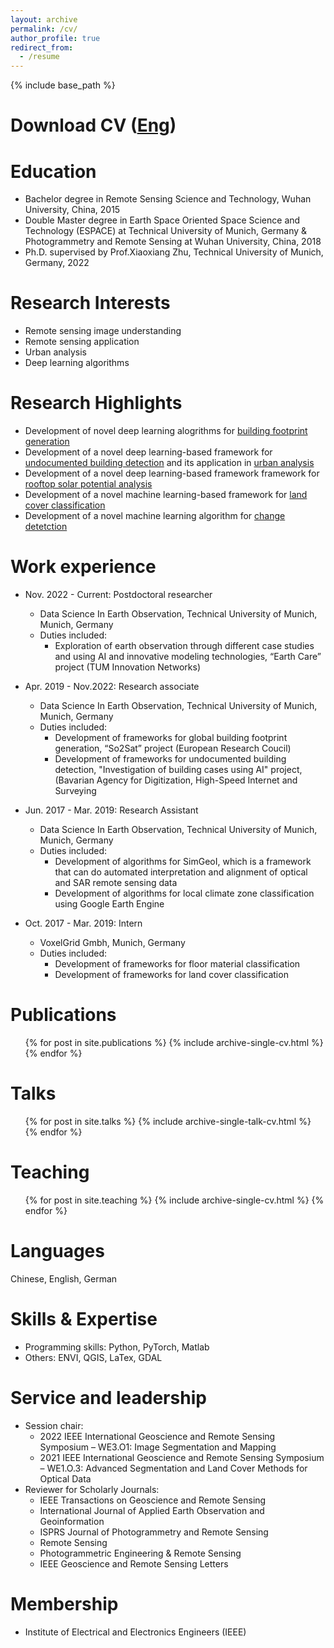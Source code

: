 ```yaml
---
layout: archive
permalink: /cv/
author_profile: true
redirect_from:
  - /resume
---
```


{% include base_path %}

Download CV ([Eng](https://github.com/lqycrystal/qingyuli.github.io/blob/main/files/qingyulicv.pdf))
======

Education
======
* Bachelor degree in Remote Sensing Science and Technology, Wuhan University, China, 2015
* Double Master degree in Earth Space Oriented Space Science and Technology (ESPACE) at Technical University of Munich, Germany & Photogrammetry and Remote Sensing at Wuhan University, China, 2018
* Ph.D. supervised by Prof.Xiaoxiang Zhu, Technical University of Munich, Germany, 2022

Research Interests
======
* Remote sensing image understanding
* Remote sensing application
* Urban analysis
* Deep learning algorithms

Research Highlights
======
* Development of novel deep learning alogrithms for [building footprint generation](https://ieeexplore.ieee.org/stamp/stamp.jsp?tp=&arnumber=9082125)
* Development of a novel deep learning-based framework for [undocumented building detection](https://www.mdpi.com/2072-4292/12/21/3537) and  its application in [urban analysis](https://www.sciencedirect.com/science/article/pii/S156984322200111X)
* Development of a novel deep learning-based framework framework for [rooftop solar potential analysis](https://www.sciencedirect.com/science/article/pii/S1569843222002862)
* Development of a novel machine learning-based framework for [land cover classification](https://www.mdpi.com/2072-4292/12/4/602)
* Development of a novel machine learning algorithm for [change detetction](https://www.ingentaconnect.com/contentone/asprs/pers/2017/00000083/00000002/art00013?crawler=true&mimetype=application/pdf)

Work experience
======
* Nov. 2022 - Current: Postdoctoral researcher
  * Data Science In Earth Observation, Technical University of Munich, Munich, Germany
  * Duties included: 
    + Exploration of earth observation through different case studies and using AI and innovative modeling technologies, “Earth Care” project (TUM Innovation Networks)
    
* Apr. 2019 - Nov.2022: Research associate
  * Data Science In Earth Observation, Technical University of Munich, Munich, Germany
  * Duties included: 
    + Development of frameworks for global building footprint generation, “So2Sat” project (European Research Coucil)
    + Development of frameworks for undocumented building detection, "Investigation of building cases using AI" project, (Bavarian Agency for Digitization, High-Speed Internet and Surveying
 

* Jun. 2017 - Mar. 2019: Research Assistant
  * Data Science In Earth Observation, Technical University of Munich, Munich, Germany
  * Duties included: 
    + Development of algorithms for SimGeoI, which is a framework that can do automated interpretation and alignment of optical and SAR remote sensing data
    + Development of algorithms for local climate zone classification using Google Earth Engine


* Oct. 2017 - Mar. 2019: Intern
  * VoxelGrid Gmbh, Munich, Germany
  * Duties included:
    + Development of frameworks for floor material classification
    + Development of frameworks for land cover classification   
 

Publications
======
  <ul>{% for post in site.publications %}
    {% include archive-single-cv.html %}
  {% endfor %}</ul>
 
Talks
======
  <ul>{% for post in site.talks %}
    {% include archive-single-talk-cv.html %}
  {% endfor %}</ul>
  
Teaching
======
  <ul>{% for post in site.teaching %}
    {% include archive-single-cv.html %}
  {% endfor %}</ul>
  
Languages
======
Chinese, English, German

Skills & Expertise 
======
* Programming skills: Python, PyTorch, Matlab
* Others: ENVI, QGIS, LaTex, GDAL


Service and leadership
======
* Session chair:
  + 2022 IEEE International Geoscience and Remote Sensing Symposium – WE3.O1: Image Segmentation and Mapping
  + 2021 IEEE International Geoscience and Remote Sensing Symposium – WE1.O.3: Advanced Segmentation and Land Cover Methods for Optical Data
* Reviewer for Scholarly Journals: 
  + IEEE Transactions on Geoscience and Remote Sensing
  + International Journal of Applied Earth Observation and Geoinformation
  + ISPRS Journal of Photogrammetry and Remote Sensing 
  + Remote Sensing
  + Photogrammetric Engineering & Remote Sensing
  + IEEE Geoscience and Remote Sensing Letters

Membership
======
* Institute of Electrical and Electronics Engineers (IEEE)

